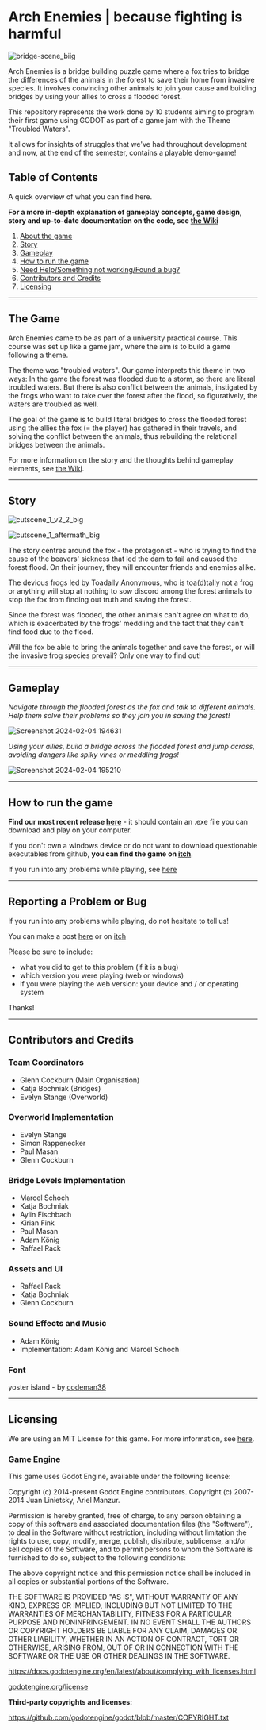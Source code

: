 # Arch Enemies | because fighting is harmful

![bridge-scene_biig](https://github.com/mango-gremlin/arch-enemies/assets/104830903/ee446310-3af2-4f7d-b8e7-890c921c138f)

Arch Enemies is a bridge building puzzle game where a fox tries to bridge the differences of the animals in the forest to save their home from invasive species. It involves convincing other animals to join your cause and building bridges by using your allies to cross a flooded forest.

This repository represents the work done by 10 students aiming to program their first game using GODOT as part of a game jam with the Theme "Troubled Waters".

It allows for insights of struggles that we've had throughout development and now, at the end of the semester, contains a playable demo-game!

## Table of Contents
A quick overview of what you can find here.

**For a more in-depth explanation of gameplay concepts, game design, story and up-to-date documentation on the code, see [the Wiki](https://github.com/mango-gremlin/arch-enemies/wiki)**

1. [About the game](#the-game)
2. [Story](#story)
3. [Gameplay](#gameplay)
4. [How to run the game](#how-to-run-the-game)
5. [Need Help/Something not working/Found a bug?](#reporting-a-problem-or-bug)
6. [Contributors and Credits](#contributors-and-credits)
7. [Licensing](#licensing)

---

## The Game
Arch Enemies came to be as part of a university practical course. This course was set up like a game jam, where the aim is to build a game following a theme.

The theme was "troubled waters". Our game interprets this theme in two ways: In the game the forest was flooded due to a storm, so there are literal troubled waters. But there is also conflict between the animals, instigated by the frogs who want to take over the forest after the flood, so figuratively, the waters are troubled as well.

The goal of the game is to build literal bridges to cross the flooded forest using the allies the fox (= the player) has gathered in their travels, and solving the conflict between the animals, thus rebuilding the relational bridges between the animals.

For more information on the story and the thoughts behind gameplay elements, see [the Wiki](https://github.com/mango-gremlin/arch-enemies/wiki).

---

## Story

![cutscene_1_v2_2_big](https://github.com/mango-gremlin/arch-enemies/assets/104830903/f2d847e7-fbb3-4cf6-9f0a-3d1eedc1b227)

![cutscene_1_aftermath_big](https://github.com/mango-gremlin/arch-enemies/assets/104830903/2e594ada-688f-43e1-87f7-7bc63b2d33be)

The story centres around the fox - the protagonist - who is trying to find the cause of the beavers' sickness that led the dam to fail and caused the forest flood. On their journey, they will encounter friends and enemies alike. 

The devious frogs led by Toadally Anonymous, who is toa(d)tally not a frog or anything will stop at nothing to sow discord among the forest animals to stop the fox from finding out truth and saving the forest.

Since the forest was flooded, the other animals can't agree on what to do, which is exacerbated by the frogs' meddling and the fact that they can't find food due to the flood.

Will the fox be able to bring the animals together and save the forest, or will the invasive frog species prevail? Only one way to find out!

---

## Gameplay
*Navigate through the flooded forest as the fox and talk to different animals. Help them solve their problems so they join you in saving the forest!*

![Screenshot 2024-02-04 194631](https://github.com/mango-gremlin/arch-enemies/assets/104830903/08d6eef1-a8a2-4eb2-8298-99a47d16e858)



*Using your allies, build a bridge across the flooded forest and jump across, avoiding dangers like spiky vines or meddling frogs!*

![Screenshot 2024-02-04 195210](https://github.com/mango-gremlin/arch-enemies/assets/104830903/43013934-7a11-4cde-a78e-d45e7a42b12e)


---

## How to run the game
**Find our most recent release [here](https://github.com/mango-gremlin/arch-enemies/releases)** - it should contain an .exe file you can download and play on your computer. 

If you don't own a windows device or do not want to download questionable executables from github, **you can find the game on [itch](https://mango-gremlin.itch.io/arch-enemies)**.

If you run into any problems while playing, see [here](#reporting-a-problem-or-bug)

---

## Reporting a Problem or Bug
If you run into any problems while playing, do not hesitate to tell us!

You can make a post [here](https://github.com/mango-gremlin/arch-enemies/discussions/377) or on [itch](https://mango-gremlin.itch.io/arch-enemies)

Please be sure to include:
- what you did to get to this problem (if it is a bug)
- which version you were playing (web or windows)
- if you were playing the web version: your device and / or operating system

Thanks!

---

## Contributors and Credits

### Team Coordinators
- Glenn Cockburn (Main Organisation)
- Katja Bochniak (Bridges)
- Evelyn Stange (Overworld)

### Overworld Implementation
- Evelyn Stange
- Simon Rappenecker
- Paul Masan
- Glenn Cockburn

### Bridge Levels Implementation
- Marcel Schoch
- Katja Bochniak
- Aylin Fischbach
- Kirian Fink
- Paul Masan
- Adam König
- Raffael Rack

### Assets and UI
- Raffael Rack
- Katja Bochniak
- Glenn Cockburn

### Sound Effects and Music
- Adam König
- Implementation: Adam König and Marcel Schoch

### Font
yoster island - by [codeman38](http://www.zone38.net/ )

---

## Licensing
We are using an MIT License for this game. For more information, see [here](https://github.com/mango-gremlin/arch-enemies/blob/d390d485051dfb2a5ab55d9eb6f97ea2c08d81c3/LICENSE).

### Game Engine
This game uses Godot Engine, available under the following license:

Copyright (c) 2014-present Godot Engine contributors. Copyright (c) 2007-2014 Juan Linietsky, Ariel Manzur.

Permission is hereby granted, free of charge, to any person obtaining a copy of this software and associated documentation files (the "Software"), to deal in the Software without restriction, including without limitation the rights to use, copy, modify, merge, publish, distribute, sublicense, and/or sell copies of the Software, and to permit persons to whom the Software is furnished to do so, subject to the following conditions:

The above copyright notice and this permission notice shall be included in all copies or substantial portions of the Software.

THE SOFTWARE IS PROVIDED "AS IS", WITHOUT WARRANTY OF ANY KIND, EXPRESS OR IMPLIED, INCLUDING BUT NOT LIMITED TO THE WARRANTIES OF MERCHANTABILITY, FITNESS FOR A PARTICULAR PURPOSE AND NONINFRINGEMENT. IN NO EVENT SHALL THE AUTHORS OR COPYRIGHT HOLDERS BE LIABLE FOR ANY CLAIM, DAMAGES OR OTHER LIABILITY, WHETHER IN AN ACTION OF CONTRACT, TORT OR OTHERWISE, ARISING FROM, OUT OF OR IN CONNECTION WITH THE SOFTWARE OR THE USE OR OTHER DEALINGS IN THE SOFTWARE.

https://docs.godotengine.org/en/latest/about/complying_with_licenses.html

[godotengine.org/license](https://godotengine.org/license/)

**Third-party copyrights and licenses:**

https://github.com/godotengine/godot/blob/master/COPYRIGHT.txt
